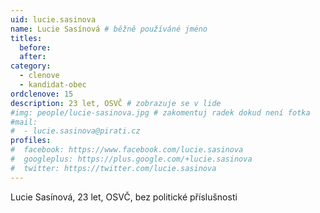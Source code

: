 ```yaml
---
uid: lucie.sasinova
name: Lucie Sasínová # běžně používáné jméno
titles:
  before: 
  after: 
category:
  - clenove
  - kandidat-obec
ordclenove: 15
description: 23 let, OSVČ # zobrazuje se v lide
#img: people/lucie-sasinova.jpg # zakomentuj radek dokud není fotka
#mail:
#  - lucie.sasinova@pirati.cz
profiles:
#  facebook: https://www.facebook.com/lucie.sasinova
#  googleplus: https://plus.google.com/+lucie.sasinova
#  twitter: https://twitter.com/lucie.sasinova
---
```


Lucie Sasínová, 23 let, OSVČ, bez politické příslušnosti
